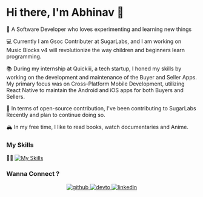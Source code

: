 # Hi there, I'm Abhinav 👋

🚀 A Software Developer who loves experimenting and learning new things

💻 Currently I am Gsoc Contributer at SugarLabs, and I am working on Music Blocks v4 will revolutionize the way children and beginners learn programming.

📚 During my internship at Quickiii, a tech startup, I honed my skills by working on the development and maintenance of the Buyer and Seller Apps. My primary focus was on Cross-Platform Mobile Development, utilizing React Native to maintain the Android and iOS apps for both Buyers and Sellers.

🚀 In terms of open-source contribution, I've been contributing to SugarLabs Recently and plan to continue doing so.

🏔 In my free time, I like to read books, watch documentaries and Anime. 
### My Skills 
💪🏽 [![My Skills](https://skillicons.dev/icons?i=ts,js,react,nextjs,react,nodejs,express,mongodb,graphql,tailwind,html,css,c,cpp,java,git,aws,gcp,firebase,docker&perline=10)]()

### Wanna Connect ?  
<div align="center">
<a href="https://github.com/ABHINAV-JHA-27" target="_blank">
<img src=https://img.shields.io/badge/github-%2324292e.svg?&style=for-the-badge&logo=github&logoColor=white alt=github style="margin-bottom: 5px;" />
</a>
<a href="https://dev.to/abhinavjha27" target="_blank">
<img src=https://img.shields.io/badge/dev.to-%2308090A.svg?&style=for-the-badge&logo=dev.to&logoColor=white alt=devto style="margin-bottom: 5px;" />
</a>
<a href="https://linkedin.com/in/abhinavjha27" target="_blank">
<img src=https://img.shields.io/badge/linkedin-%231E77B5.svg?&style=for-the-badge&logo=linkedin&logoColor=white alt=linkedin style="margin-bottom: 5px;" />
</a>  
</div>  
